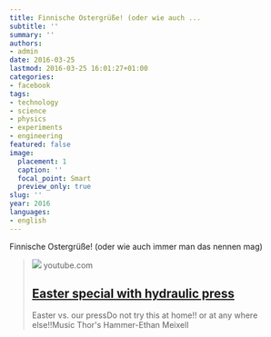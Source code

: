 ```yaml
---
title: Finnische Ostergrüße! (oder wie auch ...
subtitle: ''
summary: ''
authors:
- admin
date: 2016-03-25
lastmod: 2016-03-25 16:01:27+01:00
categories:
- facebook
tags:
- technology
- science
- physics
- experiments
- engineering
featured: false
image:
  placement: 1
  caption: ''
  focal_point: Smart
  preview_only: true
slug: ''
year: 2016
languages:
- english
---
```


Finnische Ostergrüße! (oder wie auch immer man das nennen mag)
> [![](https://i.ytimg.com/vi/9qipt0yUKt8/maxresdefault.jpg)](https://www.youtube.com/watch?v=9qipt0yUKt8)
> youtube.com
> ## [Easter special with hydraulic press](https://www.youtube.com/watch?v=9qipt0yUKt8)
>
>Easter vs. our pressDo not try this at home!! or at any where else!!Music Thor's Hammer-Ethan Meixell